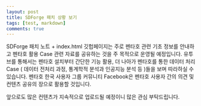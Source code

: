 ```yaml
---
layout: post
title: SDForge 패치 상황 보기
tags: [test, markdown]
comments: true
---
```



SDForge 패치 노트  + index.html
깃헙페이지는 주로 펜타호 관련 기초 정보를 안내하고 펜타호 활용 Case 관련 자료를 공유하는 것을 주 목적으로 운영될 예정입니다.
유투브를 통해서는 펜타호 설치부터 간단한 기능 활용, 
더 나아가 펜타호를 통한 데이터 처리 Case ( 데이터 전처리 과정, 통계학적 분석과 인공지능 분석 등 )들을 보며 따라하실 수 있습니다.
펜타호 한국 사용자 그룹 커뮤니티 Facebook은 펜타호 사용자 간의 의견 및 컨텐츠 공유의 장으로 활용할 것입니다.

앞으로도 많은 컨텐츠가 지속적으로 업로드될 예정이니 많은 관심 부탁드립니다.

